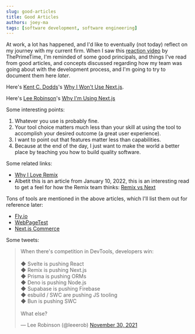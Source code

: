 ```yaml
---
slug: good-articles
title: Good Articles
authors: joey-ma
tags: [software development, software engineering]
---
```


At work, a lot has happened, and I'd like to eventually (not today) reflect on my journey with my current firm. When I saw this [reaction video](https://www.youtube.com/watch?v=UdCXUVhVSEE) by ThePrimeTime, I'm reminded of some good principals, and things I've read from good articles, and concepts discussed regarding how my team was going about with the development process, and I'm going to try to document them here *later*.

Here's [Kent C. Dodds](https://x.com/kentcdodds?s=20)'s [Why I Won't Use Next.js](https://www.epicweb.dev/why-i-wont-use-nextjs).

Here's [Lee Robinson](https://twitter.com/leeerob)'s [Why I'm Using Next.js](https://leerob.io/blog/using-nextjs)

<!--truncate-->

Some interesting points:
1. Whatever you use is probably fine. 
1. Your tool choice matters much less than your skill at using the tool to accomplish your desired outcome (a great user experience).
1. I want to point out that features matter less than capabilities.
1. Because at the end of the day, I just want to make the world a better place by teaching you how to build quality software.

Some related links:

- [Why I Love Remix](https://kentcdodds.com/blog/why-i-love-remix)
- Albetit this is an article from January 10, 2022, this is an interesting read to get a feel for how the Remix team thinks: [Remix vs Next](https://remix.run/blog/remix-vs-next)


Tons of tools are mentioned in the above articles, which I'll list them out for reference later:
- [Fly.io](https://fly.io/docs/reference/regions/)
- [WebPageTest](https://www.webpagetest.org)
- [Next.js Commerce](https://vercel.com/templates/next.js/nextjs-commerce)

Some tweets:


<blockquote class="twitter-tweet"><p lang="en" dir="ltr">When there&#39;s competition in DevTools, developers win:<br><br>◆ Svelte is pushing React<br>◆ Remix is pushing Next.js<br>◆ Prisma is pushing ORMs<br>◆ Deno is pushing Node.js<br>◆ Supabase is pushing Firebase<br>◆ esbuild / SWC are pushing JS tooling<br>◆ Bun is pushing SWC<br><br>What else?</p>&mdash; Lee Robinson (@leeerob) <a href="https://twitter.com/leeerob/status/1465702417513680897?ref_src=twsrc%5Etfw">November 30, 2021</a></blockquote> <script async src="https://platform.twitter.com/widgets.js" charset="utf-8"></script>